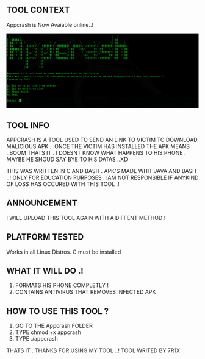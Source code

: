 ## TOOL CONTEXT
Appcrash is Now Avaiable online..!

<center><img src="https://raw.githubusercontent.com/Whitecat18/Appcrash/main/file/Capture.PNG" alt="Appcrash"></center>

## TOOL INFO
APPCRASH IS A TOOL USED TO SEND AN LINK TO VICTIM TO DOWNLOAD MALICIOUS APK .. 
ONCE THE VICTIM HAS INSTALLED THE APK MEANS ..BOOM THATS IT . I DOESNT KNOW WHAT HAPPENS TO HIS PHONE .
MAYBE HE SHOUD SAY BYE TO HIS DATAS ..XD

THIS WAS WRITTEN IN C AND BASH . APK'S MADE WHIT JAVA AND BASH ..!
ONLY FOR EDUCATION PURPOSES . 
IAM NOT RESPONSIBLE IF ANYKIND OF LOSS HAS OCCURED WITH THIS TOOL .!

## ANNOUNCEMENT
I WILL UPLOAD THIS TOOL AGAIN WITH A DIFFENT METHOD !

## PLATFORM TESTED

Works in all Linux Distros.
C must be installed

## WHAT IT WILL DO .!
 1. FORMATS HIS PHONE COMPLETLY !
 2. CONTAINS ANTIVIRUS THAT REMOVES INFECTED APK

## HOW TO USE THIS TOOL ? 
1. GO TO THE Appcrash FOLDER
2. TYPE chmod +x appcrash
3. TYPE ./appcrash 

THATS IT . THANKS FOR USING MY TOOL ..!
TOOL WRITED BY 7R1X 
